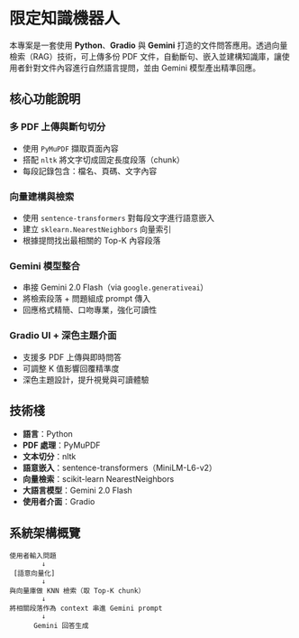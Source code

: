 # 限定知識機器人

本專案是一套使用 **Python**、**Gradio** 與 **Gemini** 打造的文件問答應用。透過向量檢索（RAG）技術，可上傳多份 PDF 文件，自動斷句、嵌入並建構知識庫，讓使用者針對文件內容進行自然語言提問，並由 Gemini 模型產出精準回應。

## 核心功能說明

### 多 PDF 上傳與斷句切分
- 使用 `PyMuPDF` 擷取頁面內容  
- 搭配 `nltk` 將文字切成固定長度段落（chunk）  
- 每段記錄包含：檔名、頁碼、文字內容  

### 向量建構與檢索
- 使用 `sentence-transformers` 對每段文字進行語意嵌入  
- 建立 `sklearn.NearestNeighbors` 向量索引  
- 根據提問找出最相關的 Top-K 內容段落  

### Gemini 模型整合
- 串接 Gemini 2.0 Flash（via `google.generativeai`）  
- 將檢索段落 + 問題組成 prompt 傳入  
- 回應格式精簡、口吻專業，強化可讀性  

### Gradio UI + 深色主題介面
- 支援多 PDF 上傳與即時問答  
- 可調整 K 值影響回覆精準度  
- 深色主題設計，提升視覺與可讀體驗

## 技術棧
- **語言**：Python  
- **PDF 處理**：PyMuPDF  
- **文本切分**：nltk  
- **語意嵌入**：sentence-transformers（MiniLM-L6-v2）  
- **向量檢索**：scikit-learn NearestNeighbors  
- **大語言模型**：Gemini 2.0 Flash
- **使用者介面**：Gradio

## 系統架構概覽

```text
使用者輸入問題
        ↓
 [語意向量化]
        ↓
與向量庫做 KNN 檢索（取 Top-K chunk）
        ↓
將相關段落作為 context 串進 Gemini prompt
        ↓
      Gemini 回答生成
